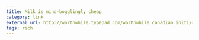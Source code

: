 ```yaml
---
title: Milk is mind-bogglingly cheap
category: link
external_url: http://worthwhile.typepad.com/worthwhile_canadian_initi/2017/04/milk-is-mind-bogglingly-cheap.html
tags: rich
---
```

